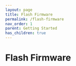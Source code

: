```yaml
---
layout: page
title: Flash Firmware
permalink: /flash-firmware
nav_order: 1
parent: Getting Started
has_children: true
---
```

# Flash Firmware
